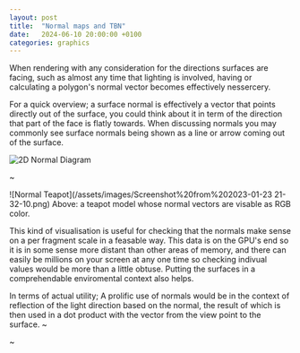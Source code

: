 ```yaml
---
layout: post
title:  "Normal maps and TBN"
date:   2024-06-10 20:00:00 +0100
categories: graphics
---
```

When rendering with any consideration for the directions surfaces are facing, such as almost any time that lighting is involved, having or calculating a polygon's normal vector becomes effectively nessercery.

For a quick overview; a surface normal is effectively a vector that points directly out of the surface, you could think about it in term of the direction that part of the face is flatly towards. When discussing normals you may commonly see surface normals being shown as a line or arrow coming out of the surface.

![2D Normal Diagram]()

~

![Normal Teapot](/assets/images/Screenshot%20from%202023-01-23 21-32-10.png)
Above: a teapot model whose normal vectors are visable as RGB color.

This kind of visualisation is useful for checking that the normals make sense on a per fragment scale in a feasable way. This data is on the GPU's end so it is in some sense more distant than other areas of memory, and there can easily be millions on your screen at any one time so checking indivual values would be more than a little obtuse. Putting the surfaces in a comprehendable enviromental context also helps.

In terms of actual utility; A prolific use of normals would be in the context of reflection of the light direction based on the normal, the result of which is then used in a dot product with the vector from the view point to the surface. ~

~
